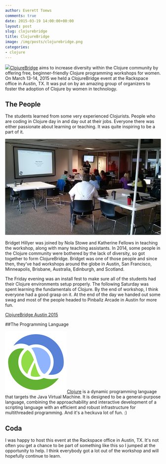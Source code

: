 ```yaml
---
author: Everett Toews
comments: true
date: 2015-03-19 14:00:00+00:00
layout: post
slug: clojurebridge
title: ClojureBridge
image: /img/posts/clojurebridge.png
categories:
- clojure
---
```


<img class="img-right" src="{{ page.image }}"/>[ClojureBridge](http://www.clojurebridge.org/) aims to increase diversity within the Clojure community by offering free, beginner-friendly Clojure programming workshops for women. On March 13-14, 2015 we held a ClojureBridge event at the Rackspace office in Austin, TX. It was put on by an amazing group of organizers to foster the adoption of Clojure by women in technology.

<!--more-->

## The People

The students learned from some very experienced Clojurists. People who are coding in Clojure day in and day out at their jobs. Everyone there was either passionate about learning or teaching. It was quite inspiring to be a part of it.

<img src="/img/posts/clojurebridge-people.jpg"/>

Bridget Hillyer was joined by Nola Stowe and Katherine Fellows in teaching the workshop, along with many teaching assistants. In 2014, some people in the Clojure community were bothered by the lack of diversity, so got together to form ClojureBridge. Bridget was one of those people and since then, they've had workshops around the globe in Austin, San Francisco, Minneapolis, Brisbane, Australia, Edinburgh, and Scotland.

The Friday evening was an install fest to make sure all of the students had their Clojure environments setup properly. The following Saturday was spent learning the fundamentals of Clojure. By the end of workshop, I think everyone had a good grasp on it. At the end of the day we handed out some swag and most of the people headed to Pinballz Arcade in Austin for more fun.

<a class="twitter-timeline" data-dnt="true" href="/everett_toews/timelines/577482122761502720" data-widget-id="578666847068770304">ClojureBridge Austin 2015</a>
<script>!function(d,s,id){var js,fjs=d.getElementsByTagName(s)[0],p=/^http:/.test(d.location)?'http':'https';if(!d.getElementById(id)){js=d.createElement(s);js.id=id;js.src=p+"://platform.twitter.com/widgets.js";fjs.parentNode.insertBefore(js,fjs);}}(document,"script","twitter-wjs");</script>

##The Programming Language

<img class="img-right" src="/img/posts/clojure.png"/>[Clojure](http://clojure.org/) is a dynamic programming language that targets the Java Virtual Machine. It is designed to be a general-purpose language, combining the approachability and interactive development of a scripting language with an efficient and robust infrastructure for multithreaded programming. And it's a heckuva lot of fun. :)

## Coda

I was happy to host this event at the Rackspace office in Austin, TX. It's not often you get a chance to be part of something like this so I jumped at the opportunity to help. I think everybody got a lot out of the workshop and will hopefully continue to learn.